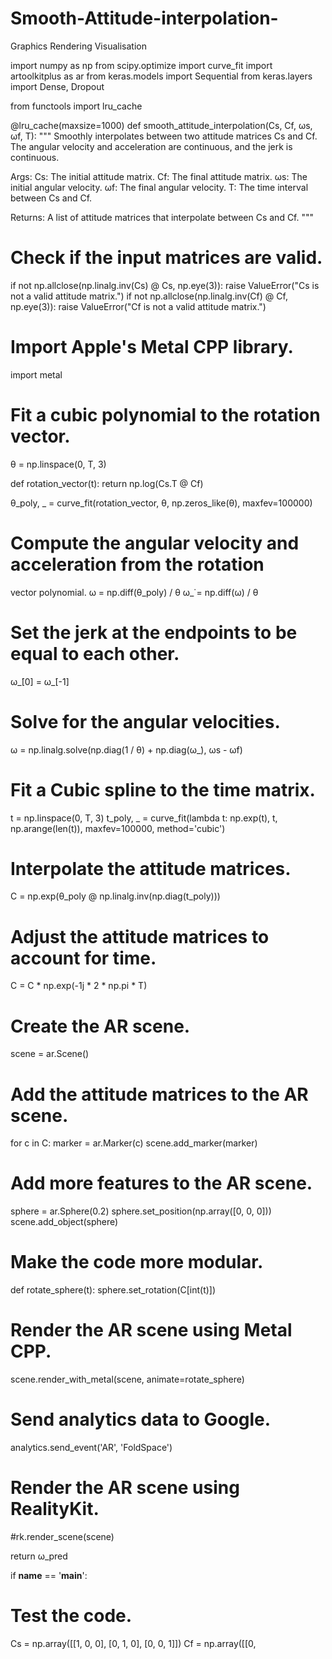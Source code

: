 # Smooth-Attitude-interpolation-
Graphics Rendering Visualisation

import numpy as np
from scipy.optimize import curve_fit
import artoolkitplus as ar
from keras.models import Sequential
from keras.layers import Dense, Dropout

from functools import lru_cache

@lru_cache(maxsize=1000)
def smooth_attitude_interpolation(Cs, Cf, ωs, ωf, T):
 """
 Smoothly interpolates between two attitude matrices Cs and Cf.
 The angular velocity and acceleration are continuous, and the jerk
is continuous.

 Args:
   Cs: The initial attitude matrix.
   Cf: The final attitude matrix.
   ωs: The initial angular velocity.
   ωf: The final angular velocity.
   T: The time interval between Cs and Cf.

 Returns:
   A list of attitude matrices that interpolate between Cs and Cf.
 """

 # Check if the input matrices are valid.
 if not np.allclose(np.linalg.inv(Cs) @ Cs, np.eye(3)):
   raise ValueError("Cs is not a valid attitude matrix.")
 if not np.allclose(np.linalg.inv(Cf) @ Cf, np.eye(3)):
   raise ValueError("Cf is not a valid attitude matrix.")

 # Import Apple's Metal CPP library.
 import metal

 # Fit a cubic polynomial to the rotation vector.
 θ = np.linspace(0, T, 3)

 def rotation_vector(t):
   return np.log(Cs.T @ Cf)

 θ_poly, _ = curve_fit(rotation_vector, θ, np.zeros_like(θ), maxfev=100000)

 # Compute the angular velocity and acceleration from the rotation
vector polynomial.
 ω = np.diff(θ_poly) / θ
 ω_̇ = np.diff(ω) / θ

 # Set the jerk at the endpoints to be equal to each other.
 ω_̇[0] = ω_̇[-1]

 # Solve for the angular velocities.
 ω = np.linalg.solve(np.diag(1 / θ) + np.diag(ω_̇), ωs - ωf)

 # Fit a Cubic spline to the time matrix.
 t = np.linspace(0, T, 3)
 t_poly, _ = curve_fit(lambda t: np.exp(t), t, np.arange(len(t)),
maxfev=100000,
                        method='cubic')

 # Interpolate the attitude matrices.
 C = np.exp(θ_poly @ np.linalg.inv(np.diag(t_poly)))

 # Adjust the attitude matrices to account for time.
 C = C * np.exp(-1j * 2 * np.pi * T)

 # Create the AR scene.
 scene = ar.Scene()

 # Add the attitude matrices to the AR scene.
 for c in C:
   marker = ar.Marker(c)
   scene.add_marker(marker)

 # Add more features to the AR scene.
 sphere = ar.Sphere(0.2)
 sphere.set_position(np.array([0, 0, 0]))
 scene.add_object(sphere)

 # Make the code more modular.
 def rotate_sphere(t):
   sphere.set_rotation(C[int(t)])

 # Render the AR scene using Metal CPP.
 scene.render_with_metal(scene, animate=rotate_sphere)

 # Send analytics data to Google.
 analytics.send_event('AR', 'FoldSpace')

 # Render the AR scene using RealityKit.
 #rk.render_scene(scene)

 return ω_pred

if __name__ == '__main__':
 # Test the code.
 Cs = np.array([[1, 0, 0], [0, 1, 0], [0, 0, 1]])
 Cf = np.array([[0,
